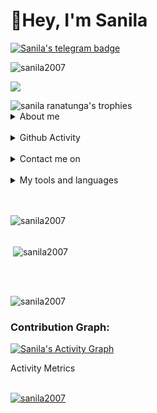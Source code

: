 <h1>👋Hey, I'm Sanila</h1>
<p align="left"><a href="https://t.me/sanilaassistant_bot", target="_blank"><img src="https://img.shields.io/badge/Telegram-Sanila%20Ranatunga-blueviolet", alt="Sanila's telegram badge"></a></p>
<p align="left"> <img src="https://komarev.com/ghpvc/?username=sanila2007&label=Profile%20views&color=0e75b6&style=flat" alt="sanila2007" /> </p>
<p align="left"><a href="gttps://github.com/sanila2007"><img src="https://img.shields.io/badge/Github-000000?style=style=flat&labelColor=224242&logoColor=white&for-the-badge&logo=github"></a></p>
<img src='https://github-profile-trophy.vercel.app/?username=sanila2007&theme=onedark' alt="sanila ranatunga's trophies">
 
<details>
 <summary>About me</summary><br>
- 🚶‍♂️ I'm live in: Sri Lanka <br><br>
- 👨‍💻 All of my projects are available at: <a href="https://github.com/sanila2007"> here</a> <br><br>
- 🤝 I’m interested in: developing softwares. <br><br>
- ⚡ Fun fact: Nothing <br><br>
 </details>
<br>

<details>
 <summary>Github Activity</summary><br>
       <img src="https://img.shields.io/github/followers/sanila2007?style=for-the-badge"><br>
       <img src="https://img.shields.io/github/last-commit/sanila2007/Feedback-Bot?label=Last%20commit%20of%20the%20feedback%20bot&style=for-the-badge"><br>
       <img src="https://img.shields.io/github/release-date/sanila2007/Feedback-bot?label=Last%20release%20of%20the%20feedback%20bot&style=for-the-badge"><br> 
       
</details> 
<br>

<details>
 <summary>Contact me on</summary><br>
<p align="left">
Telegram - <a href="https://t.me/sanilaassistant_bot" target="blank"><img align="center" src="https://cdn4.iconfinder.com/data/icons/logos-and-brands/512/335_Telegram_logo-256.png"  height="40" width="40" /></a> &nbsp;&nbsp;
</details>
<br>


<details>
 <summary>My tools and languages</summary><br>
<p align ="left">
  <br />
  <code><img width="10%"  src="https://www.vectorlogo.zone/logos/json/json-ar21.svg"></code>
  <code><img width="10%"   src="https://www.vectorlogo.zone/logos/git-scm/git-scm-ar21.svg"></code>
  <code><img width="10%"   src="https://www.vectorlogo.zone/logos/python/python-ar21.svg"></code>
  <br />
  <code><img width="10%"  src="https://www.vectorlogo.zone/logos/mysql/mysql-ar21.svg"></code>
  <code><img width="10%"  src="https://www.vectorlogo.zone/logos/sqlite/sqlite-ar21.svg"></code>
  <code><img width="10%"  src="https://www.vectorlogo.zone/logos/firebase/firebase-ar21.svg"></code>
  <br />
  <code><img width="10%"  src="https://www.vectorlogo.zone/logos/w3_html5/w3_html5-ar21.svg"></code>
  <code><img width="10%"  src="https://www.vectorlogo.zone/logos/github/github-ar21.svg"></code>
  <code><img width="10%"  src="https://www.vectorlogo.zone/logos/gitlab/gitlab-ar21.svg"></code>
  <br>
</p>  
</details>  
 
<br>
<br>
<p><img align="left" src="https://github-readme-stats.vercel.app/api/top-langs?username=sanila2007&show_icons=true&theme=dracula&locale=en&layout=compact" alt="sanila2007" /></p>
<br>
<br>
<p>&nbsp;<img align="center" src="https://github-readme-stats.vercel.app/api?username=sanila2007&show_icons=true&theme=dracula&locale=en" alt="sanila2007" /></p>
<br><br>
<p><img align="center" src="https://github-readme-streak-stats.herokuapp.com/?user=sanila2007&theme=highcontrast" alt="sanila2007" /></p>

### Contribution Graph:


<a href="https://github.com/sanila2007"><img alt="Sanila's Activity Graph" src="https://activity-graph.herokuapp.com/graph?username=sanila2007&bg_color=1F222E&color=F8D866&line=F85D7F&point=FFFFFF&hide_border=true" /></a>

  <summary>Activity Metrics</summary>
  <br/>
<p align="left"> <a href="https://github.com/sanila2007"><img src="https://metrics.lecoq.io/sanila2007?template=classic&base.header=0&base.metadata=0&isocalendar=1&languages=1&people=1&isocalendar.duration=half-year&languages.limit=8&languages.sections=most-used&languages.colors=github&languages.threshold=0%25&languages.indepth=false&languages.recent.load=300&languages.recent.days=14&people.limit=24&people.size=28&people.types=followers%2C%20following&people.identicons=false&people.shuffle=false&config.timezone=Asia%2FCalcutta" alt="sanila2007" /></a> </p>



<!---
sanila2007/sanila2007 is a ✨ special ✨ repository because its `README.md` (this file) appears on your GitHub profile.
You can click the Preview link to take a look at your changes.
--->
